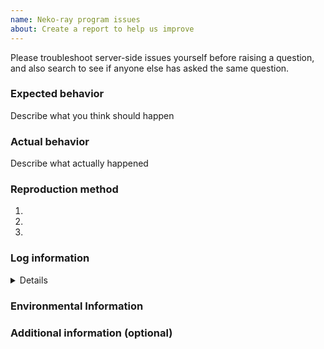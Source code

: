 ```yaml
---
name: Neko-ray program issues
about: Create a report to help us improve
---
```


Please troubleshoot server-side issues yourself before raising a question, and also search to see if anyone else has asked the same question.


### Expected behavior
Describe what you think should happen

### Actual behavior
Describe what actually happened

### Reproduction method
1.
2.
3.

### Log information
<details>

pass `adb logcat -s com.neko.v2ray GoLog V2rayConfigUtilGoLog Main` Get the log. Please delete any sensitive information that may appear in the log.

If the problem can be reproduced, it is recommended to execute `adb logcat -c` Clear the system log and then execute the above command to reproduce the problem.
```
Paste log here
```
</details>

### Environmental Information

### Additional information (optional)

